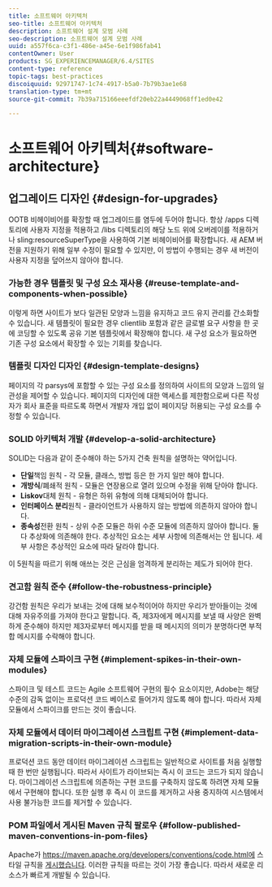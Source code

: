 ```yaml
---
title: 소프트웨어 아키텍처
seo-title: 소프트웨어 아키텍처
description: 소프트웨어 설계 모범 사례
seo-description: 소프트웨어 설계 모범 사례
uuid: a557f6ca-c3f1-486e-a45e-6e1f986fab41
contentOwner: User
products: SG_EXPERIENCEMANAGER/6.4/SITES
content-type: reference
topic-tags: best-practices
discoiquuid: 92971747-1c74-4917-b5a0-7b79b3ae1e68
translation-type: tm+mt
source-git-commit: 7b39a715166eeefdf20eb22a4449068ff1ed0e42

---
```



# 소프트웨어 아키텍처{#software-architecture}

## 업그레이드 디자인 {#design-for-upgrades}

OOTB 비헤이비어를 확장할 때 업그레이드를 염두에 두어야 합니다. 항상 /apps 디렉토리에 사용자 지정을 적용하고 /libs 디렉토리의 해당 노드 위에 오버레이를 적용하거나 sling:resourceSuperType을 사용하여 기본 비헤이비어를 확장합니다. 새 AEM 버전을 지원하기 위해 일부 수정이 필요할 수 있지만, 이 방법이 수행되는 경우 새 버전이 사용자 지정을 덮어쓰지 않아야 합니다.

### 가능한 경우 템플릿 및 구성 요소 재사용 {#reuse-template-and-components-when-possible}

이렇게 하면 사이트가 보다 일관된 모양과 느낌을 유지하고 코드 유지 관리를 간소화할 수 있습니다. 새 템플릿이 필요한 경우 clientlib 포함과 같은 글로벌 요구 사항을 한 곳에 코딩할 수 있도록 공유 기본 템플릿에서 확장해야 합니다. 새 구성 요소가 필요하면 기존 구성 요소에서 확장할 수 있는 기회를 찾습니다.

### 템플릿 디자인 디자인 {#design-template-designs}

페이지의 각 parsys에 포함할 수 있는 구성 요소를 정의하여 사이트의 모양과 느낌의 일관성을 제어할 수 있습니다. 페이지의 디자인에 대한 액세스를 제한함으로써 다른 작성자가 회사 표준을 따르도록 하면서 개발자 개입 없이 페이지당 허용되는 구성 요소를 수정할 수 있습니다.

### SOLID 아키텍처 개발 {#develop-a-solid-architecture}

SOLID는 다음과 같이 준수해야 하는 5가지 건축 원칙을 설명하는 약어입니다.

* **단일**&#x200B;책임 원칙 - 각 모듈, 클래스, 방법 등은 한 가지 일만 해야 합니다.
* **개방식**/폐쇄적 원칙 - 모듈은 연장용으로 열려 있으며 수정을 위해 닫아야 합니다.
* **Liskov**&#x200B;대체 원칙 - 유형은 하위 유형에 의해 대체되어야 합니다.
* **인터페이스 분리**&#x200B;원칙 - 클라이언트가 사용하지 않는 방법에 의존하지 않아야 합니다.
* **종속성**&#x200B;전환 원칙 - 상위 수준 모듈은 하위 수준 모듈에 의존하지 않아야 합니다. 둘 다 추상화에 의존해야 한다. 추상적인 요소는 세부 사항에 의존해서는 안 됩니다. 세부 사항은 추상적인 요소에 따라 달라야 합니다.

이 5원칙을 따르기 위해 애쓰는 것은 근심을 엄격하게 분리하는 제도가 되어야 한다.

### 견고함 원칙 준수 {#follow-the-robustness-principle}

강건함 원칙은 우리가 보내는 것에 대해 보수적이어야 하지만 우리가 받아들이는 것에 대해 자유주의를 가져야 한다고 말합니다. 즉, 제3자에게 메시지를 보낼 때 사양은 완벽하게 준수해야 하지만 제3자로부터 메시지를 받을 때 메시지의 의미가 분명하다면 부적합 메시지를 수락해야 합니다.

### 자체 모듈에 스파이크 구현 {#implement-spikes-in-their-own-modules}

스파이크 및 테스트 코드는 Agile 소프트웨어 구현의 필수 요소이지만, Adobe는 해당 수준의 감독 없이는 프로덕션 코드 베이스로 들어가지 않도록 해야 합니다. 따라서 자체 모듈에서 스파이크를 만드는 것이 좋습니다.

### 자체 모듈에서 데이터 마이그레이션 스크립트 구현 {#implement-data-migration-scripts-in-their-own-module}

프로덕션 코드 동안 데이터 마이그레이션 스크립트는 일반적으로 사이트를 처음 실행할 때 한 번만 실행됩니다. 따라서 사이트가 라이브되는 즉시 이 코드는 코드가 되지 않습니다. 마이그레이션 스크립트에 의존하는 구현 코드를 구축하지 않도록 하려면 자체 모듈에서 구현해야 합니다. 또한 실행 후 즉시 이 코드를 제거하고 사용 중지하여 시스템에서 사용 불가능한 코드를 제거할 수 있습니다.

### POM 파일에서 게시된 Maven 규칙 팔로우 {#follow-published-maven-conventions-in-pom-files}

Apache가 https://maven.apache.org/developers/conventions/code.html에 스타일 규칙을 [게시했습니다](https://maven.apache.org/developers/conventions/code.html). 이러한 규칙을 따르는 것이 가장 좋습니다. 따라서 새로운 리소스가 빠르게 개발될 수 있습니다.
